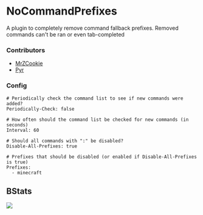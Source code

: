 # NoCommandPrefixes
A plugin to completely remove command fallback prefixes. Removed commands can't be ran or even tab-completed

### Contributors
+ [MrZCookie](https://github.com/mrzcookies)
+ [Pyr](https://github/pyrbu)

### Config
```
# Periodically check the command list to see if new commands were added?
Periodically-Check: false

# How often should the command list be checked for new commands (in seconds)
Interval: 60

# Should all commands with ":" be disabled?
Disable-All-Prefixes: true

# Prefixes that should be disabled (or enabled if Disable-All-Prefixes is true)
Prefixes:
  - minecraft
```

## BStats
[![](https://bstats.org/signatures/bukkit/nocommandprefixes.svg)](https://bstats.org/plugin/bukkit/NoCommandPrefixes/16865)
